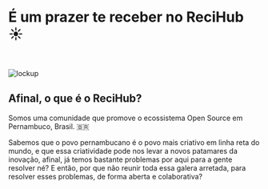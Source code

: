 # É um prazer te receber no ReciHub :sunny:

<br></br>
![lockup](https://avatars2.githubusercontent.com/u/33151930?s=200&v=4)

## Afinal, o que é o ReciHub?

Somos uma comunidade que promove o ecossistema Open Source em Pernambuco, Brasil. :brazil:

Sabemos que o povo pernambucano é o povo mais criativo em linha reta do mundo, e que essa criatividade pode nos levar a novos patamares da inovação, afinal, já temos bastante problemas por aqui para a gente resolver né? E então, por que não reunir toda essa galera arretada, para resolver esses problemas, de forma aberta e colaborativa?  
